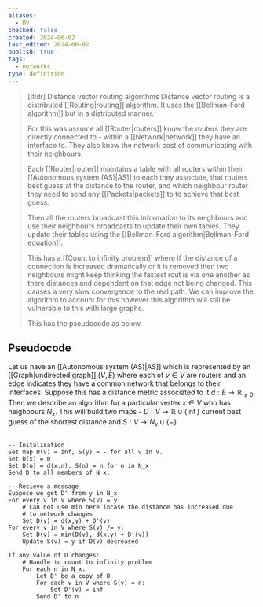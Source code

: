 ```yaml
---
aliases:
  - DV
checked: false
created: 2024-06-02
last_edited: 2024-06-02
publish: true
tags:
  - networks
type: definition
---
```

>[!tldr] Distance vector routing algorithms
>Distance vector routing is a distributed [[Routing|routing]] algorithm. It uses the [[Bellman-Ford algorithm]] but in a distributed manner. 
>
>For this was assume all [[Router|routers]] know the routers they are directly connected to - within a [[Network|network]] they have an interface to. They also know the network cost of communicating with their neighbours. 
>
>Each [[Router|router]] maintains a table with all routers within their [[Autonomous system (AS)|AS]] to each they associate, that routers best guess at the distance to the router, and which neighbour router they need to send any [[Packets|packets]] to to achieve that best guess.
>
>Then all the routers broadcast this information to its neighbours and use their neighbours broadcasts to update their own tables. They update their tables using the [[Bellman-Ford algorithm|Bellman-Ford equation]]. 
>
>This has a [[Count to infinity problem]] where if the distance of a connection is increased dramatically or it is removed then two neighbours might keep thinking the fastest rout is via one another as there distances and dependent on that edge not being changed. This causes a very slow convergence to the real path. We can improve the algorithm to account for this however this algorithm will still be vulnerable to this with large graphs.
> 
>This has the pseudocode as below.

## Pseudocode

Let us have an [[Autonomous system (AS)|AS]] which is represented by an [[Graph|undirected graph]] $(V, E)$ where each of $v \in V$ are routers and an edge indicates they have a common network that belongs to their interfaces. Suppose this has a distance metric associated to it $d: E \rightarrow \mathbb{R}_{\geq 0}$. Then we describe an algorithm for a particular vertex $x \in V$ who has neighbours $N_{x}$. This will build two maps - $D: V \rightarrow \mathbb{R} \cup \{\inf\}$ current best guess of the shortest distance and $S: V \rightarrow N_x \cup \{-\}$  

```pseudocode

-- Initalisation
Set map D(v) = inf, S(y) = - for all v in V.
Set D(x) = 0
Set D(n) = d(x,n), S(n) = n for n in N_x
Send D to all members of N_x.

-- Recieve a message
Suppose we get D' from y in N_x
For every v in V where S(v) = y:
	# Can not use min here incase the distance has increased due 
	# to network changes
	Set D(v) = d(x,y) + D'(v)
For every v in V where S(v) /= y:
	Set D(v) = min(D(v), d(x,y) + D'(v))
	Update S(v) = y if D(v) decreased

If any value of D changes:
	# Handle to count to infinity problem
	For each n in N_x:
		Let D' be a copy of D
		For each v in V where S(v) = n:
			Set D'(v) = inf
		Send D' to n
```

